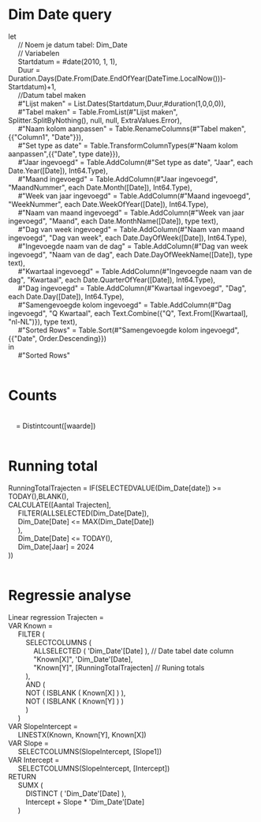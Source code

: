 # Dim Date query

let <br>
&nbsp;&nbsp;&nbsp;&nbsp;    // Noem je datum tabel: Dim_Date<br>
&nbsp;&nbsp;&nbsp;&nbsp;    // Variabelen<br>
&nbsp;&nbsp;&nbsp;&nbsp;    Startdatum = #date(2010, 1, 1),<br>
&nbsp;&nbsp;&nbsp;&nbsp;    Duur = Duration.Days(Date.From(Date.EndOfYear(DateTime.LocalNow()))-Startdatum)+1,<br>
&nbsp;&nbsp;&nbsp;&nbsp;    //Datum tabel maken<br>
&nbsp;&nbsp;&nbsp;&nbsp;    #"Lijst maken" = List.Dates(Startdatum,Duur,#duration(1,0,0,0)),<br>
&nbsp;&nbsp;&nbsp;&nbsp;    #"Tabel maken" = Table.FromList(#"Lijst maken", Splitter.SplitByNothing(), null, null, ExtraValues.Error),<br>
&nbsp;&nbsp;&nbsp;&nbsp;    #"Naam kolom aanpassen" = Table.RenameColumns(#"Tabel maken",{{"Column1", "Date"}}),<br>
&nbsp;&nbsp;&nbsp;&nbsp;    #"Set type as date" = Table.TransformColumnTypes(#"Naam kolom aanpassen",{{"Date", type date}}),<br>
&nbsp;&nbsp;&nbsp;&nbsp;    #"Jaar ingevoegd" = Table.AddColumn(#"Set type as date", "Jaar", each Date.Year([Date]), Int64.Type),<br>
&nbsp;&nbsp;&nbsp;&nbsp;    #"Maand ingevoegd" = Table.AddColumn(#"Jaar ingevoegd", "MaandNummer", each Date.Month([Date]), Int64.Type),<br>
&nbsp;&nbsp;&nbsp;&nbsp;    #"Week van jaar ingevoegd" = Table.AddColumn(#"Maand ingevoegd", "WeekNummer", each Date.WeekOfYear([Date]), Int64.Type),<br>
&nbsp;&nbsp;&nbsp;&nbsp;    #"Naam van maand ingevoegd" = Table.AddColumn(#"Week van jaar ingevoegd", "Maand", each Date.MonthName([Date]), type text),<br>
&nbsp;&nbsp;&nbsp;&nbsp;    #"Dag van week ingevoegd" = Table.AddColumn(#"Naam van maand ingevoegd", "Dag van week", each Date.DayOfWeek([Date]), Int64.Type),<br>
&nbsp;&nbsp;&nbsp;&nbsp;    #"Ingevoegde naam van de dag" = Table.AddColumn(#"Dag van week ingevoegd", "Naam van de dag", each Date.DayOfWeekName([Date]), type text),<br>
&nbsp;&nbsp;&nbsp;&nbsp;    #"Kwartaal ingevoegd" = Table.AddColumn(#"Ingevoegde naam van de dag", "Kwartaal", each Date.QuarterOfYear([Date]), Int64.Type),<br>
&nbsp;&nbsp;&nbsp;&nbsp;    #"Dag ingevoegd" = Table.AddColumn(#"Kwartaal ingevoegd", "Dag", each Date.Day([Date]), Int64.Type),<br>
&nbsp;&nbsp;&nbsp;&nbsp;    #"Samengevoegde kolom ingevoegd" = Table.AddColumn(#"Dag ingevoegd", "Q Kwartaal", each Text.Combine({"Q", Text.From([Kwartaal], "nl-NL")}), type text),<br>
&nbsp;&nbsp;&nbsp;&nbsp;    #"Sorted Rows" = Table.Sort(#"Samengevoegde kolom ingevoegd",{{"Date", Order.Descending}})<br>
in<br>
&nbsp;&nbsp;&nbsp;&nbsp;    #"Sorted Rows"<br>
<br>

# Counts<br>
<br>
&nbsp;&nbsp;&nbsp;&nbsp;= Distintcount([waarde])<br>
<br>

# Running total<br>

RunningTotalTrajecten = IF(SELECTEDVALUE(Dim_Date[date]) >= TODAY(),BLANK(),<br>
CALCULATE([Aantal Trajecten],<br>
&nbsp;&nbsp;&nbsp;&nbsp;    FILTER(ALLSELECTED(Dim_Date[Date]),<br>
&nbsp;&nbsp;&nbsp;&nbsp;    Dim_Date[Date] <= MAX(Dim_Date[Date])<br>
&nbsp;&nbsp;&nbsp;&nbsp;    ),<br>
&nbsp;&nbsp;&nbsp;&nbsp;    Dim_Date[Date] <= TODAY(),<br>
&nbsp;&nbsp;&nbsp;&nbsp;    Dim_Date[Jaar] = 2024<br>
))<br>
<br>

# Regressie analyse<br>

Linear regression Trajecten = <br>
VAR Known =<br>
&nbsp;&nbsp;&nbsp;&nbsp;    FILTER (<br>
&nbsp;&nbsp;&nbsp;&nbsp;&nbsp;&nbsp;&nbsp;&nbsp;        SELECTCOLUMNS (<br>
&nbsp;&nbsp;&nbsp;&nbsp;&nbsp;&nbsp;&nbsp;&nbsp;&nbsp;&nbsp;&nbsp;&nbsp;            ALLSELECTED ( 'Dim_Date'[Date] ), // Date tabel date column<br>
&nbsp;&nbsp;&nbsp;&nbsp;&nbsp;&nbsp;&nbsp;&nbsp;&nbsp;&nbsp;&nbsp;&nbsp;            "Known[X]", 'Dim_Date'[Date], <br>
&nbsp;&nbsp;&nbsp;&nbsp;&nbsp;&nbsp;&nbsp;&nbsp;&nbsp;&nbsp;&nbsp;&nbsp;            "Known[Y]", [RunningTotalTrajecten] // Runing totals<br>
&nbsp;&nbsp;&nbsp;&nbsp;&nbsp;&nbsp;&nbsp;&nbsp;        ),<br>
&nbsp;&nbsp;&nbsp;&nbsp;&nbsp;&nbsp;&nbsp;&nbsp;        AND (<br>
&nbsp;&nbsp;&nbsp;&nbsp;&nbsp;&nbsp;&nbsp;&nbsp;            NOT ( ISBLANK ( Known[X] ) ),<br>
&nbsp;&nbsp;&nbsp;&nbsp;&nbsp;&nbsp;&nbsp;&nbsp;            NOT ( ISBLANK ( Known[Y] ) )<br>
&nbsp;&nbsp;&nbsp;&nbsp;&nbsp;&nbsp;&nbsp;&nbsp;        )<br>
&nbsp;&nbsp;&nbsp;&nbsp;    )<br>
VAR SlopeIntercept =<br>
&nbsp;&nbsp;&nbsp;&nbsp;    LINESTX(Known, Known[Y], Known[X])<br>
VAR Slope =<br>
&nbsp;&nbsp;&nbsp;&nbsp;    SELECTCOLUMNS(SlopeIntercept, [Slope1])<br>
VAR Intercept = <br>
&nbsp;&nbsp;&nbsp;&nbsp;    SELECTCOLUMNS(SlopeIntercept, [Intercept])<br>
RETURN<br>
&nbsp;&nbsp;&nbsp;&nbsp;    SUMX (<br>
&nbsp;&nbsp;&nbsp;&nbsp;&nbsp;&nbsp;&nbsp;&nbsp;        DISTINCT ( 'Dim_Date'[Date] ),<br>
&nbsp;&nbsp;&nbsp;&nbsp;&nbsp;&nbsp;&nbsp;&nbsp;        Intercept + Slope * 'Dim_Date'[Date]<br>
&nbsp;&nbsp;&nbsp;&nbsp;    )<br>
